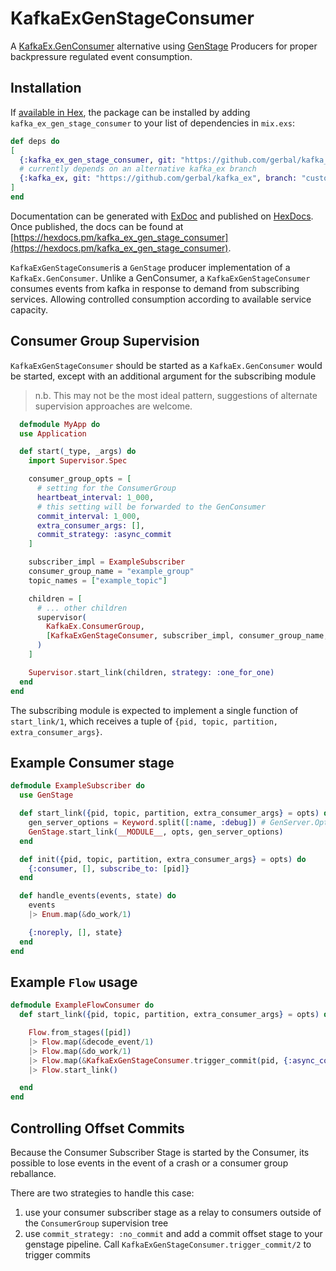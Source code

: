 # KafkaExGenStageConsumer

A [KafkaEx.GenConsumer](https://github.com/kafkaex/kafka_ex) alternative using [GenStage](https://hexdocs.pm/gen_stage/GenStage.html) Producers for proper backpressure regulated event consumption.

## Installation

If [available in Hex](https://hex.pm/docs/publish), the package can be installed
by adding `kafka_ex_gen_stage_consumer` to your list of dependencies in `mix.exs`:

```elixir
def deps do
[
  {:kafka_ex_gen_stage_consumer, git: "https://github.com/gerbal/kafka_ex_gen_stage_consumer"},
  # currently depends on an alternative kafka_ex branch
  {:kafka_ex, git: "https://github.com/gerbal/kafka_ex", branch: "custom-genconsumer"}
]
end
```

Documentation can be generated with [ExDoc](https://github.com/elixir-lang/ex_doc)
and published on [HexDocs](https://hexdocs.pm). Once published, the docs can
be found at [https://hexdocs.pm/kafka_ex_gen_stage_consumer](https://hexdocs.pm/kafka_ex_gen_stage_consumer).


`KafkaExGenStageConsumer`is a `GenStage` producer implementation of a
`KafkaEx.GenConsumer`. Unlike a GenConsumer, a `KafkaExGenStageConsumer`
consumes events from kafka in response to demand from subscribing services.
Allowing controlled consumption according to available service capacity.


## Consumer Group Supervision

`KafkaExGenStageConsumer` should be started as a `KafkaEx.GenConsumer` would
be started, except with an additional argument for the subscribing module

> n.b. This may not be the most ideal pattern, suggestions of alternate
supervision approaches are welcome.

```elixir
  defmodule MyApp do
  use Application

  def start(_type, _args) do
    import Supervisor.Spec

    consumer_group_opts = [
      # setting for the ConsumerGroup
      heartbeat_interval: 1_000,
      # this setting will be forwarded to the GenConsumer
      commit_interval: 1_000,
      extra_consumer_args: [],
      commit_strategy: :async_commit
    ]

    subscriber_impl = ExampleSubscriber
    consumer_group_name = "example_group"
    topic_names = ["example_topic"]

    children = [
      # ... other children
      supervisor(
        KafkaEx.ConsumerGroup,
        [KafkaExGenStageConsumer, subscriber_impl, consumer_group_name, topic_names, consumer_group_opts]
      )
    ]

    Supervisor.start_link(children, strategy: :one_for_one)
  end
end
```

The subscribing module is expected to implement a single function of
`start_link/1`, which receives a tuple of `{pid, topic, partition, extra_consumer_args}`.


## Example Consumer stage

```elixir
defmodule ExampleSubscriber do
  use GenStage

  def start_link({pid, topic, partition, extra_consumer_args} = opts) do
    gen_server_options = Keyword.split([:name, :debug]) # GenServer.Options.t()
    GenStage.start_link(__MODULE__, opts, gen_server_options)
  end

  def init({pid, topic, partition, extra_consumer_args} = opts) do
    {:consumer, [], subscribe_to: [pid]}
  end

  def handle_events(events, state) do
    events
    |> Enum.map(&do_work/1)

    {:noreply, [], state}
  end
end
```

## Example `Flow` usage

```elixir
defmodule ExampleFlowConsumer do
  def start_link({pid, topic, partition, extra_consumer_args} = opts) do

    Flow.from_stages([pid])
    |> Flow.map(&decode_event/1)
    |> Flow.map(&do_work/1)
    |> Flow.map(&KafkaExGenStageConsumer.trigger_commit(pid, {:async_commit, &1.offset}))
    |> Flow.start_link()

  end
end
```

## Controlling Offset Commits

Because the Consumer Subscriber Stage is started by the Consumer, its possible
to lose events in the event of a crash or a consumer group reballance.

There are two strategies to handle this case:

1. use your consumer subscriber stage as a relay to consumers outside of the
`ConsumerGroup` supervision tree
2. use `commit_strategy: :no_commit` and add a commit offset stage to your
genstage pipeline. Call `KafkaExGenStageConsumer.trigger_commit/2` to trigger
commits